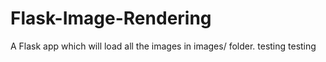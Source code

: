 # Flask-Image-Rendering
A Flask app which will load all the images in images/ folder.
testing testing
